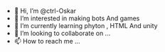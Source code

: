 - 👋 Hi, I’m @ctrl-Oskar
- 👀 I’m interested in making bots And games
- 🌱 I’m currently learning phyton , HTML And unity
- 💞️ I’m looking to collaborate on ...
- 📫 How to reach me ...

<!---
ctrl-Oskar/ctrl-Oskar is a ✨ special ✨ repository because its `README.md` (this file) appears on your GitHub profile.
You can click the Preview link to take a look at your changes.
--->
